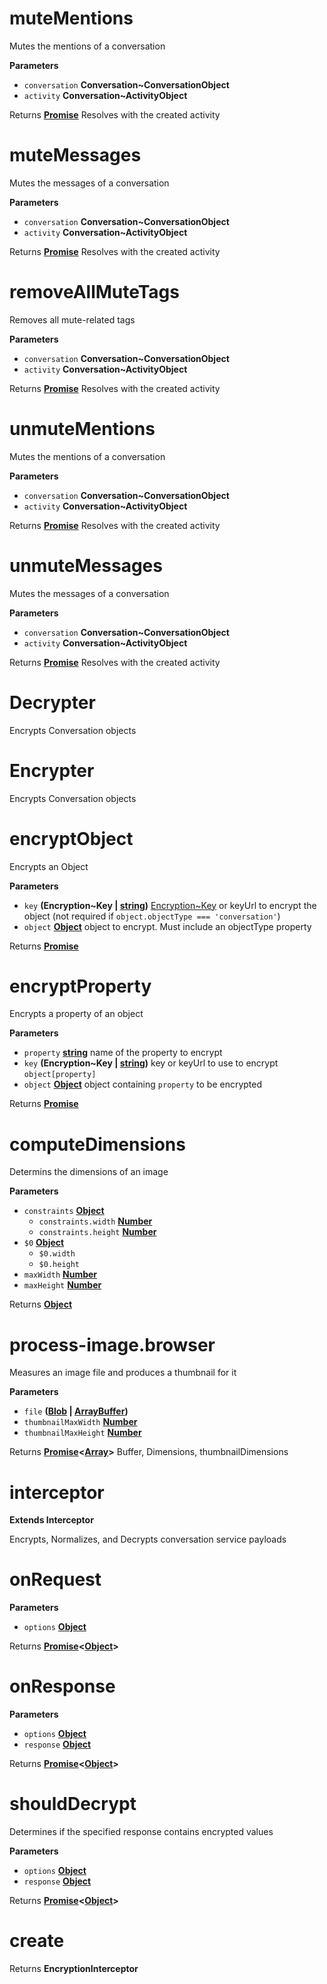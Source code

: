 # muteMentions

Mutes the mentions of a conversation

**Parameters**

-   `conversation` **Conversation~ConversationObject** 
-   `activity` **Conversation~ActivityObject** 

Returns **[Promise](https://developer.mozilla.org/en-US/docs/Web/JavaScript/Reference/Global_Objects/Promise)** Resolves with the created activity

# muteMessages

Mutes the messages of a conversation

**Parameters**

-   `conversation` **Conversation~ConversationObject** 
-   `activity` **Conversation~ActivityObject** 

Returns **[Promise](https://developer.mozilla.org/en-US/docs/Web/JavaScript/Reference/Global_Objects/Promise)** Resolves with the created activity

# removeAllMuteTags

Removes all mute-related tags

**Parameters**

-   `conversation` **Conversation~ConversationObject** 
-   `activity` **Conversation~ActivityObject** 

Returns **[Promise](https://developer.mozilla.org/en-US/docs/Web/JavaScript/Reference/Global_Objects/Promise)** Resolves with the created activity

# unmuteMentions

Mutes the mentions of a conversation

**Parameters**

-   `conversation` **Conversation~ConversationObject** 
-   `activity` **Conversation~ActivityObject** 

Returns **[Promise](https://developer.mozilla.org/en-US/docs/Web/JavaScript/Reference/Global_Objects/Promise)** Resolves with the created activity

# unmuteMessages

Mutes the messages of a conversation

**Parameters**

-   `conversation` **Conversation~ConversationObject** 
-   `activity` **Conversation~ActivityObject** 

Returns **[Promise](https://developer.mozilla.org/en-US/docs/Web/JavaScript/Reference/Global_Objects/Promise)** Resolves with the created activity

# Decrypter

Encrypts Conversation objects

# Encrypter

Encrypts Conversation objects

# encryptObject

Encrypts an Object

**Parameters**

-   `key` **(Encryption~Key | [string](https://developer.mozilla.org/en-US/docs/Web/JavaScript/Reference/Global_Objects/String))** [Encryption~Key](Encryption~Key) or keyUrl to encrypt the object (not required
    if `object.objectType === 'conversation'`)
-   `object` **[Object](https://developer.mozilla.org/en-US/docs/Web/JavaScript/Reference/Global_Objects/Object)** object to encrypt. Must include an objectType
    property

Returns **[Promise](https://developer.mozilla.org/en-US/docs/Web/JavaScript/Reference/Global_Objects/Promise)** 

# encryptProperty

Encrypts a property of an object

**Parameters**

-   `property` **[string](https://developer.mozilla.org/en-US/docs/Web/JavaScript/Reference/Global_Objects/String)** name of the property to encrypt
-   `key` **(Encryption~Key | [string](https://developer.mozilla.org/en-US/docs/Web/JavaScript/Reference/Global_Objects/String))** key or keyUrl to use to encrypt
    `object[property]`
-   `object` **[Object](https://developer.mozilla.org/en-US/docs/Web/JavaScript/Reference/Global_Objects/Object)** object containing `property` to be encrypted

Returns **[Promise](https://developer.mozilla.org/en-US/docs/Web/JavaScript/Reference/Global_Objects/Promise)** 

# computeDimensions

Determins the dimensions of an image

**Parameters**

-   `constraints` **[Object](https://developer.mozilla.org/en-US/docs/Web/JavaScript/Reference/Global_Objects/Object)** 
    -   `constraints.width` **[Number](https://developer.mozilla.org/en-US/docs/Web/JavaScript/Reference/Global_Objects/Number)** 
    -   `constraints.height` **[Number](https://developer.mozilla.org/en-US/docs/Web/JavaScript/Reference/Global_Objects/Number)** 
-   `$0` **[Object](https://developer.mozilla.org/en-US/docs/Web/JavaScript/Reference/Global_Objects/Object)** 
    -   `$0.width`  
    -   `$0.height`  
-   `maxWidth` **[Number](https://developer.mozilla.org/en-US/docs/Web/JavaScript/Reference/Global_Objects/Number)** 
-   `maxHeight` **[Number](https://developer.mozilla.org/en-US/docs/Web/JavaScript/Reference/Global_Objects/Number)** 

Returns **[Object](https://developer.mozilla.org/en-US/docs/Web/JavaScript/Reference/Global_Objects/Object)** 

# process-image.browser

Measures an image file and produces a thumbnail for it

**Parameters**

-   `file` **([Blob](https://developer.mozilla.org/en-US/docs/Web/API/Blob) \| [ArrayBuffer](https://developer.mozilla.org/en-US/docs/Web/JavaScript/Reference/Global_Objects/ArrayBuffer))** 
-   `thumbnailMaxWidth` **[Number](https://developer.mozilla.org/en-US/docs/Web/JavaScript/Reference/Global_Objects/Number)** 
-   `thumbnailMaxHeight` **[Number](https://developer.mozilla.org/en-US/docs/Web/JavaScript/Reference/Global_Objects/Number)** 

Returns **[Promise](https://developer.mozilla.org/en-US/docs/Web/JavaScript/Reference/Global_Objects/Promise)&lt;[Array](https://developer.mozilla.org/en-US/docs/Web/JavaScript/Reference/Global_Objects/Array)>** Buffer, Dimensions, thumbnailDimensions

# interceptor

**Extends Interceptor**

Encrypts, Normalizes, and Decrypts conversation service payloads

# onRequest

**Parameters**

-   `options` **[Object](https://developer.mozilla.org/en-US/docs/Web/JavaScript/Reference/Global_Objects/Object)** 

Returns **[Promise](https://developer.mozilla.org/en-US/docs/Web/JavaScript/Reference/Global_Objects/Promise)&lt;[Object](https://developer.mozilla.org/en-US/docs/Web/JavaScript/Reference/Global_Objects/Object)>** 

# onResponse

**Parameters**

-   `options` **[Object](https://developer.mozilla.org/en-US/docs/Web/JavaScript/Reference/Global_Objects/Object)** 
-   `response` **[Object](https://developer.mozilla.org/en-US/docs/Web/JavaScript/Reference/Global_Objects/Object)** 

Returns **[Promise](https://developer.mozilla.org/en-US/docs/Web/JavaScript/Reference/Global_Objects/Promise)&lt;[Object](https://developer.mozilla.org/en-US/docs/Web/JavaScript/Reference/Global_Objects/Object)>** 

# shouldDecrypt

Determines if the specified response contains encrypted values

**Parameters**

-   `options` **[Object](https://developer.mozilla.org/en-US/docs/Web/JavaScript/Reference/Global_Objects/Object)** 
-   `response` **[Object](https://developer.mozilla.org/en-US/docs/Web/JavaScript/Reference/Global_Objects/Object)** 

Returns **[Promise](https://developer.mozilla.org/en-US/docs/Web/JavaScript/Reference/Global_Objects/Promise)&lt;[Object](https://developer.mozilla.org/en-US/docs/Web/JavaScript/Reference/Global_Objects/Object)>** 

# create

Returns **EncryptionInterceptor** 
